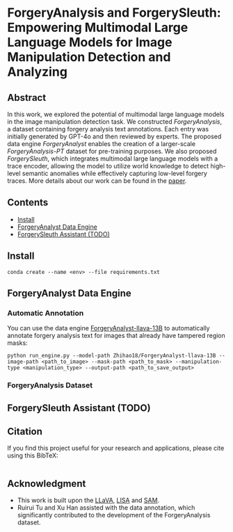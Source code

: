 # ForgeryAnalysis and ForgerySleuth: Empowering Multimodal Large Language Models for Image Manipulation Detection and Analyzing



## Abstract

In this work, we explored the potential of multimodal large language models in the image manipulation detection task. We constructed *ForgeryAnalysis*, a dataset containing forgery analysis text annotations. Each entry was initially generated by GPT-4o and then reviewed by experts. The proposed data engine *ForgeryAnalyst* enables the creation of a larger-scale *ForgeryAnalysis-PT* dataset for pre-training purposes. We also proposed *ForgerySleuth*, which integrates multimodal large language models with a trace encoder, allowing the model to utilize world knowledge to detect high-level semantic anomalies while effectively capturing low-level forgery traces. More details about our work can be found in the [paper](). 

## Contents
- [Install](#install)
- [ForgeryAnalyst Data Engine](#forgeryanalyst-data-engine)
- [ForgerySleuth Assistant (TODO)](#forgerysleuth-assistant)

## Install

```
conda create --name <env> --file requirements.txt
```

## ForgeryAnalyst Data Engine
### Automatic Annotation

You can use the data engine [ForgeryAnalyst-llava-13B](https://huggingface.co/Zhihao18/ForgeryAnalyst-llava-13B) to automatically annotate forgery analysis text for images that already have tampered region masks:

```
python run_engine.py --model-path Zhihao18/ForgeryAnalyst-llava-13B --image-path <path_to_image> --mask-path <path_to_mask> --manipulation-type <manipulation_type> --output-path <path_to_save_output>
```

### ForgeryAnalysis Dataset

## ForgerySleuth Assistant (TODO)
<!-- ### Inference -->

## Citation 
If you find this project useful for your research and applications, please cite using this BibTeX:

```

```

## Acknowledgment
- This work is built upon the [LLaVA](https://github.com/haotian-liu/LLaVA), [LISA](https://github.com/dvlab-research/LISA) and [SAM](https://github.com/facebookresearch/segment-anything).
- Ruirui Tu and Xu Han assisted with the data annotation, which significantly contributed to the development of the ForgeryAnalysis dataset.
